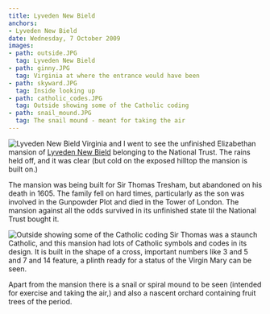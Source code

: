 ```yaml
---
title: Lyveden New Bield
anchors:
- Lyveden New Bield
date: Wednesday, 7 October 2009
images:
- path: outside.JPG
  tag: Lyveden New Bield
- path: ginny.JPG
  tag: Virginia at where the entrance would have been
- path: skyward.JPG
  tag: Inside looking up
- path: catholic_codes.JPG
  tag: Outside showing some of the Catholic coding
- path: snail_mound.JPG
  tag: The snail mound - meant for taking the air
---
```

![Lyveden New Bield](outside.JPG)
Virginia and I went to see the unfinished Elizabethan mansion of
[Lyveden New Bield](https://www.nationaltrust.org.uk/lyveden)
belonging to the National Trust. The rains held off, and it was clear (but cold on the exposed hilltop the mansion is built on.)

The mansion was being built for Sir Thomas Tresham, but abandoned on his death in 1605. The family fell on hard times, particularly as the son was involved in the Gunpowder Plot and died in the Tower of London. The mansion against all the odds survived in its unfinished state til the National Trust bought it.

![Outside showing some of the Catholic coding](catholic_codes.JPG)
Sir Thomas was a staunch Catholic, and this mansion had lots of Catholic symbols and codes in its design. It is built in the shape of a cross, important numbers like 3 and 5 and 7 and 14 feature, a plinth ready for a status of the Virgin Mary can be seen.

Apart from the mansion there is a snail or spiral mound to be seen (intended for exercise and taking the air,) and also a nascent orchard containing fruit trees of the period.
